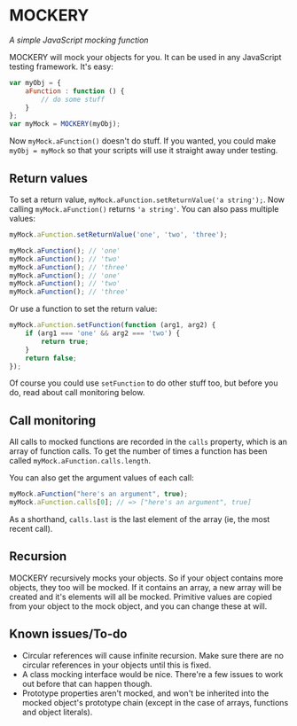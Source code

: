 MOCKERY
=======
_A simple JavaScript mocking function_

MOCKERY will mock your objects for you. It can be used in any JavaScript
testing framework. It's easy:

````javascript
var myObj = {
    aFunction : function () {
        // do some stuff
    }
};
var myMock = MOCKERY(myObj);
````

Now `myMock.aFunction()` doesn't do stuff. If you wanted, you could make
`myObj = myMock` so that your scripts will use it straight away under testing.

Return values
-------------
To set a return value, `myMock.aFunction.setReturnValue('a string');`. Now
calling `myMock.aFunction()` returns `'a string'`. You can also pass multiple
values:

````javascript
myMock.aFunction.setReturnValue('one', 'two', 'three');

myMock.aFunction(); // 'one'
myMock.aFunction(); // 'two'
myMock.aFunction(); // 'three'
myMock.aFunction(); // 'one'
myMock.aFunction(); // 'two'
myMock.aFunction(); // 'three'
````

Or use a function to set the return value:

````javascript
myMock.aFunction.setFunction(function (arg1, arg2) {
    if (arg1 === 'one' && arg2 === 'two') {
        return true;
    }
    return false;
});
````

Of course you could use `setFunction` to do other stuff too, but before you do,
read about call monitoring below.

Call monitoring
---------------

All calls to mocked functions are recorded in the `calls` property, which is an
array of function calls. To get the number of times a function has been called
`myMock.aFunction.calls.length`.

You can also get the argument values of each call:

````javascript
myMock.aFunction("here's an argument", true);
myMock.aFunction.calls[0]; // => ["here's an argument", true]
````

As a shorthand, `calls.last` is the last element of the array (ie, the most
recent call).

Recursion
---------
MOCKERY recursively mocks your objects. So if your object contains more
objects, they too will be mocked. If it contains an array, a new array will
be created and it's elements will all be mocked. Primitive values are copied
from your object to the mock object, and you can change these at will.

Known issues/To-do
------------------
* Circular references will cause infinite recursion. Make sure there are no
circular references in your objects until this is fixed.
* A class mocking interface would be nice. There're a few issues to work out
before that can happen though.
* Prototype properties aren't mocked, and won't be inherited into the mocked
object's prototype chain (except in the case of arrays, functions and object
literals).